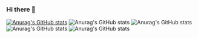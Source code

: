 ### Hi there 👋

<!--
**thangdo102/thangdo102** is a ✨ _special_ ✨ repository because its `README.md` (this file) appears on your GitHub profile.
Here are some ideas to get you started:

- 🔭 I’m currently working on ...
- 🌱 I’m currently learning ...
- 👯 I’m looking to collaborate on ...
- 🤔 I’m looking for help with ...
- 💬 Ask me about ...
- 📫 How to reach me: ...
- 😄 Pronouns: ...
- ⚡ Fun fact: ...
-->

[![Anurag's GitHub stats](https://github-readme-stats.vercel.app/api?username=thangdo102)](https://github.com/anuraghazra/github-readme-stats)
![Anurag's GitHub stats](https://github-readme-stats.vercel.app/api?username=thangdo102&hide=contribs,prs)
![Anurag's GitHub stats](https://github-readme-stats.vercel.app/api?username=thangdo102&count_private=true)
![Anurag's GitHub stats](https://github-readme-stats.vercel.app/api?username=thangdo102&show_icons=true)
![Anurag's GitHub stats](https://github-readme-stats.vercel.app/api?username=thangdo102&show_icons=true&theme=merko)
